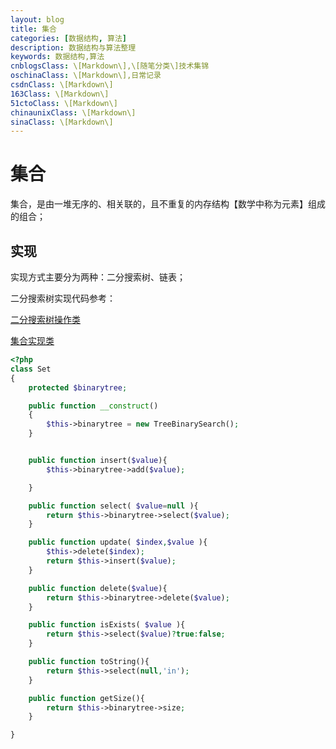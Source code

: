 ```yaml
---
layout: blog
title: 集合
categories: [数据结构, 算法]
description: 数据结构与算法整理
keywords: 数据结构,算法
cnblogsClass: \[Markdown\],\[随笔分类\]技术集锦
oschinaClass: \[Markdown\],日常记录
csdnClass: \[Markdown\]
163Class: \[Markdown\]
51ctoClass: \[Markdown\]
chinaunixClass: \[Markdown\]
sinaClass: \[Markdown\]
---
```


# 集合
集合，是由一堆无序的、相关联的，且不重复的内存结构【数学中称为元素】组成的组合；


## 实现

实现方式主要分为两种：二分搜索树、链表；


二分搜索树实现代码参考：

[二分搜索树操作类](https://github.com/WalkingSun/Jump/blob/master/models/TreeBinarySearch.php)

[集合实现类](https://github.com/WalkingSun/Jump/blob/master/models/Set.php)

```php
<?php
class Set 
{
    protected $binarytree;

    public function __construct()
    {
        $this->binarytree = new TreeBinarySearch();
    }


    public function insert($value){
        $this->binarytree->add($value);

    }

    public function select( $value=null ){
        return $this->binarytree->select($value);
    }

    public function update( $index,$value ){
        $this->delete($index);
        return $this->insert($value);
    }

    public function delete($value){
        return $this->binarytree->delete($value);
    }

    public function isExists( $value ){
        return $this->select($value)?true:false;
    }

    public function toString(){
        return $this->select(null,'in');
    }

    public function getSize(){
        return $this->binarytree->size;
    }

}
```

